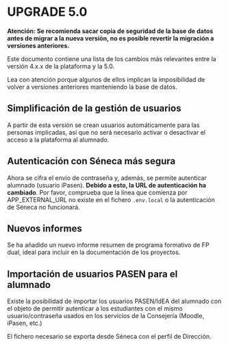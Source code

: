 UPGRADE 5.0
===========

**Atención: Se recomienda sacar copia de seguridad de la base de datos antes de migrar
a la nueva versión, no es posible revertir la migración a versiones anteriores.**

Este documento contiene una lista de los cambios más relevantes entre la versión 4.x.x
de la plataforma y la 5.0.

Lea con atención porque algunos de ellos implican la imposibilidad de volver a versiones anteriores
manteniendo la base de datos.

Simplificación de la gestión de usuarios
----------------------------------------
A partir de esta versión se crean usuarios automáticamente para las personas implicadas, así
que no será necesario activar o desactivar el acceso a la plataforma al alumnado.

Autenticación con Séneca más segura
-----------------------------------
Ahora se cifra el envío de contraseña y, además, se permite autenticar alumnado (usuario iPasen).
**Debido a esto, la URL de autenticación ha cambiado**. Por favor, comprueba que la línea que comienza
por APP_EXTERNAL_URL no existe en el fichero `.env.local` o la autenticación de Séneca
no funcionará.

Nuevos informes
---------------
Se ha añadido un nuevo informe resumen de programa formativo de FP dual, ideal para incluir
en la documentación de los proyectos.

Importación de usuarios PASEN para el alumnado
----------------------------------------------
Existe la posibilidad de importar los usuarios PASEN/IdEA del alumnado con el objeto de permitir
autenticar a los estudiantes con el mismo usuario/contraseña usados en los servicios de la
Consejería (Moodle, iPasen, etc.)

El fichero necesario se exporta desde Séneca con el perfil de Dirección.